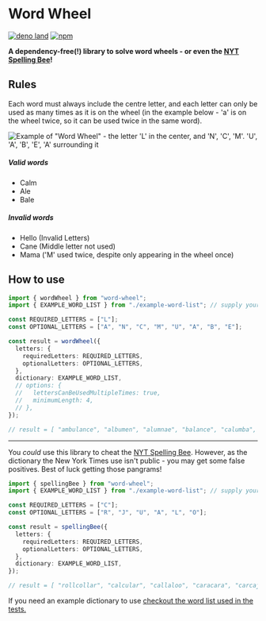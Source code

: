 # Word Wheel

[![deno land](http://img.shields.io/badge/available%20on-deno.land/x-lightgrey.svg?logo=deno&labelColor=black)](https://deno.land/x/word_wheel)
[![npm](https://img.shields.io/npm/v/@pxlprfct/word-wheel)](https://www.npmjs.com/package/@pxlprfct/word-wheel)

**A dependency-free(!) library to solve word wheels - or even the
[NYT Spelling Bee](https://www.nytimes.com/puzzles/spelling-bee)!**

## Rules

Each word must always include the centre letter, and each letter can only be
used as many times as it is on the wheel (in the example below - 'a' is on the
wheel twice, so it can be used twice in the same word).

![Example of "Word Wheel" - the letter 'L' in the center, and 'N', 'C', 'M'. 'U', 'A', 'B', 'E', 'A' surrounding it](https://user-images.githubusercontent.com/3811773/164109266-5f20da21-af02-450d-b8e8-77648703acec.png)

##### Valid words

- Calm
- Ale
- Bale

##### Invalid words

- Hello (Invalid Letters)
- Cane (Middle letter not used)
- Mama ('M' used twice, despite only appearing in the wheel once)

## How to use

```ts
import { wordWheel } from "word-wheel";
import { EXAMPLE_WORD_LIST } from "./example-word-list"; // supply your own dictionary

const REQUIRED_LETTERS = ["L"];
const OPTIONAL_LETTERS = ["A", "N", "C", "M", "U", "A", "B", "E"];

const result = wordWheel({
  letters: {
    requiredLetters: REQUIRED_LETTERS,
    optionalLetters: OPTIONAL_LETTERS,
  },
  dictionary: EXAMPLE_WORD_LIST,
  // options: {
  //   lettersCanBeUsedMultipleTimes: true,
  //   minimumLength: 4,
  // },
});

// result = [ "ambulance", "albumen", "alumnae", "balance", "calumba", "canulae", ... ]
```

---

You _could_ use this library to cheat the
[NYT Spelling Bee](https://www.nytimes.com/puzzles/spelling-bee). However, as
the dictionary the New York Times use isn't public - you may get some false
positives. Best of luck getting those pangrams!

```ts
import { spellingBee } from "word-wheel";
import { EXAMPLE_WORD_LIST } from "./example-word-list"; // supply your own dictionary

const REQUIRED_LETTERS = ["C"];
const OPTIONAL_LETTERS = ["R", "J", "U", "A", "L", "O"];

const result = spellingBee({
  letters: {
    requiredLetters: REQUIRED_LETTERS,
    optionalLetters: OPTIONAL_LETTERS,
  },
  dictionary: EXAMPLE_WORD_LIST,
});

// result = [ "rollcollar", "calcular", "callaloo", "caracara", "carcajou", "carjacou", "corocoro", "jararaca", "oracular", "accrual", "calaloo", "caracal", "caracol", "caracul", "cloacal", "coralla", "corolla", "curacao", "curacoa", "jocular", ... ]
```

If you need an example dictionary to use
[checkout the word list used in the tests.](https://raw.githubusercontent.com/pxlprfct/word_wheel/main/test/example-word-list.ts)
